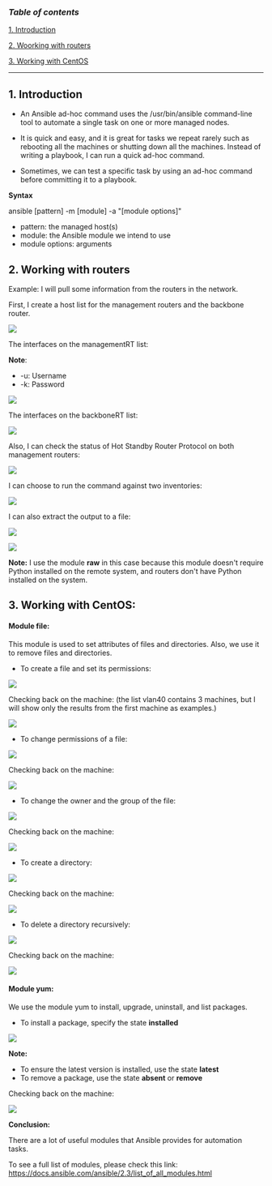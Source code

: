 ### ***Table of contents***

[1. Introduction](#1)

[2. Woorking with routers](#2)

[3. Working with CentOS](#3)

---

<a name = '1'></a>
## 1. Introduction

* An Ansible ad-hoc command uses the /usr/bin/ansible command-line tool to automate a single task on one or more managed nodes. 

* It is quick and easy, and it is great for tasks we repeat rarely such as rebooting all the machines or shutting down all the machines. Instead of writing a playbook, I can run a quick ad-hoc command. 

* Sometimes, we can test a specific task by using an ad-hoc command before committing it to a playbook. 

**Syntax**

ansible [pattern] -m [module] -a "[module options]"
* pattern: the managed host(s)
* module: the Ansible module we intend to use
* module options: arguments

<a name = '2'></a>
## 2. Working with routers

Example:
I will pull some information from the routers in the network.

First, I create a host list for the management routers and the backbone router.

![](https://github.com/greenarrow2019/Ansible-Network-Automation/blob/master/Ansible/images/58.png)

The interfaces on the managementRT list:

**Note**:
* -u: Username
* -k: Password

![](https://github.com/greenarrow2019/Ansible-Network-Automation/blob/master/Ansible/images/13.png)

The interfaces on the backboneRT list:

![](https://github.com/greenarrow2019/Ansible-Network-Automation/blob/master/Ansible/images/14.png)

Also, I can check the status of Hot Standby Router Protocol on both management routers:

![](https://github.com/greenarrow2019/Ansible-Network-Automation/blob/master/Ansible/images/15.png)

I can choose to run the command against two inventories:

![](https://github.com/greenarrow2019/Ansible-Network-Automation/blob/master/Ansible/images/16.png)

I can also extract the output to a file:

![](https://github.com/greenarrow2019/Ansible-Network-Automation/blob/master/Ansible/images/17.png)

![](https://github.com/greenarrow2019/Ansible-Network-Automation/blob/master/Ansible/images/18.png)

**Note:**
I use the module **raw** in this case because this module doesn't require Python installed on the remote system, and routers don't have Python installed on the system.

<a name = '3'></a>
## 3. Working with CentOS:

#### Module file:

This module is used to set attributes of files and directories. Also, we use it to remove files and directories.

* To create a file and set its permissions:

![](https://github.com/greenarrow2019/Ansible-Network-Automation/blob/master/Ansible/images/19.png)

Checking back on the machine: (the list vlan40 contains 3 machines, but I will show only the results from the first machine as examples.)

![](https://github.com/greenarrow2019/Ansible-Network-Automation/blob/master/Ansible/images/20.png)

* To change permissions of a file:

![](https://github.com/greenarrow2019/Ansible-Network-Automation/blob/master/Ansible/images/21.png)

Checking back on the machine:

![](https://github.com/greenarrow2019/Ansible-Network-Automation/blob/master/Ansible/images/22.png)

* To change the owner and the group of the file:

![](https://github.com/greenarrow2019/Ansible-Network-Automation/blob/master/Ansible/images/23.png)

Checking back on the machine:

![](https://github.com/greenarrow2019/Ansible-Network-Automation/blob/master/Ansible/images/24.png)

* To create a directory:

![](https://github.com/greenarrow2019/Ansible-Network-Automation/blob/master/Ansible/images/25.png)

Checking back on the machine:

![](https://github.com/greenarrow2019/Ansible-Network-Automation/blob/master/Ansible/images/26.png)

* To delete a directory recursively:

![](https://github.com/greenarrow2019/Ansible-Network-Automation/blob/master/Ansible/images/27.png)

Checking back on the machine:

![](https://github.com/greenarrow2019/Ansible-Network-Automation/blob/master/Ansible/images/28.png)

#### Module yum:

We use the module yum to install, upgrade, uninstall, and list packages.

* To install a package, specify the state **installed**

![](https://github.com/greenarrow2019/Ansible-Network-Automation/blob/master/Ansible/images/29.png)

**Note:** 
* To ensure the latest version is installed, use the state **latest**
* To remove a package, use the state **absent** or **remove**

Checking back on the machine:

![](https://github.com/greenarrow2019/Ansible-Network-Automation/blob/master/Ansible/images/30.png)

**Conclusion:**

There are a lot of useful modules that Ansible provides for automation tasks.

To see a full list of modules, please check this link:
https://docs.ansible.com/ansible/2.3/list_of_all_modules.html
